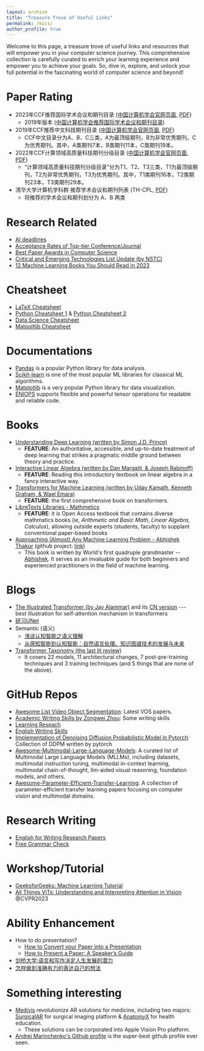 ```yaml
---
layout: archive
title: "Treasure Trove of Useful Links"
permalink: /mics/
author_profile: true
---
```


Welcome to this page, a treasure trove of useful links and resources that will empower you in your computer science journey. This comprehensive collection is carefully curated to enrich your learning experience and empower you to achieve your goals. So, dive in, explore, and unlock your full potential in the fascinating world of computer science and beyond!

<!-- - https://github.com/GewelsJI/gewelsji.github.io/blob/master/
- https://gewelsji.github.io/assets/2019年CCF推荐中文科技期刊目录.pdf
- https://dengpingfan.github.io/papers/CCF-ChineseJRecommend-2019.pdf -->

Paper Rating
======
- 2023年CCF推荐国际学术会议和期刊目录 ([中国计算机学会官网页面](https://www.ccf.org.cn/Academic_Evaluation/By_category/), [PDF]())
  - 2019年版本 ([中国计算机学会推荐国际学术会议和期刊目录](https://www.ccf.org.cn/c/2019-04-25/663625.shtml))
- 2019年CCF推荐中文科技期刊目录 ([中国计算机学会官网页面](https://www.ccf.org.cn/c/2019-07-31/667609.shtml), [PDF]())
  - CCF中文目录分为A、B、C三类，A为最顶级期刊，B为非常优秀期刊，C为优秀期刊。其中，A类期刊7本，B类期刊11本，C类期刊19本。
- 2022年CCF计算领域高质量科技期刊分级目录 ([中国计算机学会官网页面](https://www.ccf.org.cn/ccftjgjxskwml/), [PDF]())
  - “计算领域高质量科技期刊分级目录”分为T1、T2、T3三类，T1为最顶级期刊，T2为非常优秀期刊，T3为优秀期刊。其中，T1类期刊16本，T2类期刊23本，T3类期刊29本。
- 清华大学计算机学科群 推荐学术会议和期刊列表 (TH-CPL, [PDF]())
  - 将推荐的学术会议和期刊划分为 A、B 两类

Research Related
======
- [AI deadlines](https://aideadlin.es/?sub=ML,CV,CG,NLP,RO,SP,DM,AP,KR,HCI)
- [Acceptance Rates of Top-tier Conference/Journal](https://dengpingfan.github.io/pages/Accept.html)
- [Best Paper Awards in Computer Science](https://jeffhuang.com/best_paper_awards/)
- [Critical and Emerging Technologies List Update (by NSTC)](https://www.whitehouse.gov/wp-content/uploads/2022/02/02-2022-Critical-and-Emerging-Technologies-List-Update.pdf)
- [12 Machine Learning Books You Should Read in 2023](https://mltechniques.com/2022/10/26/11-machine-learning-books-you-should-read-in-2023/?amp=1)


Cheatsheet
======
- [LaTeX Cheatsheet](https://users.dickinson.edu/~richesod/latex/latexcheatsheet.pdf)
- [Python Cheatsheet 1](https://perso.limsi.fr/pointal/_media/python:cours:mementopython3-english.pdf) & [Python Cheatsheet 2](https://blog.finxter.com/wp-content/uploads/2020/07/Finxter_WorldsMostDensePythonCheatSheet.pdf)
- [Data Science Cheatsheet](https://www.utc.fr/~jlaforet/Suppl/python-cheatsheets.pdf)
- [Matpoltlib Cheatsheet](https://matplotlib.org/cheatsheets/)


Documentations
======
- [Pandas](https://pandas.pydata.org/docs/) is a popular Python library for data analysis.
- [Scikit-learn](https://scikit-learn.org/dev/getting_started.html) is one of the most popular ML libraries for classical ML algorithms.
- [Matplotlib](https://matplotlib.org/stable/index.html) is a very popular Python library for data visualization.
- [ENIOPS](https://einops.rocks) supports flexible and powerful tensor operations for readable and reliable code.


Books
======
- [Understanding Deep Learning (written by Simon J.D. Prince)](https://udlbook.github.io/udlbook/)
  - **FEATURE**: An authoritative, accessible, and up-to-date treatment of deep learning that strikes a pragmatic middle ground between theory and practice.
- [Interactive Linear Algebra (written by Dan Margalit, & Joseph Rabinoff)](https://textbooks.math.gatech.edu/ila/parametric-form.html)
  - **FEATURE**: Reading this introductory textbook on linear algebra in a fancy interactive way.
- [Transformers for Machine Learning (written by Uday Kamath, Kenneth Graham, & Wael Emara)](https://download.bibis.ir/Books/Artificial-Intelligence/Machine-Learning/2022/Transformers-for-Machine-Learning-A-Deep-Dive-by-Taylor-Francis-Group_bibis.ir.pdf)
  - **FEATURE**: the first comprehensive book on transformers.
- [LibreTexts Libraries - Mathmetics](https://math.libretexts.org)
  - **FEATURE**: it is Open Access textbook that contains diverse mathmatics books (ie, *Arithmetic and Basic Math*, *Linear Algebra*, *Calculus*), allowing outside experts (students, faculty) to supplant conventional paper-based books
- [Approaching (Almost) Any Machine Learning Problem - Abhishek Thakur](https://docdrop.org/download_annotation_doc/AAAMLP-569to.pdf) (github project: [link](https://github.com/abhishekkrthakur/approachingalmost))
  - This book is written by World's first quadruple grandmaster -- [Abhishek](https://www.kaggle.com/abhishek). It serves as an invaluable guide for both beginners and experienced practitioners in the field of machine learning.


Blogs
======
- [The Illustrated Transformer (by Jay Alammar)](http://jalammar.github.io/illustrated-transformer/) and its [CN version](https://zhuanlan.zhihu.com/p/48508221) --- best illustration for self-attention mechanism in transformers
- [研习UNet](https://zhuanlan.zhihu.com/p/44958351)
- Semantic (语义)
  - [浅谈认知智能之语义理解](https://zhuanlan.zhihu.com/p/142034372)
  - [从感知智能到认知智能：自然语言处理、知识图谱技术的发展与未来](https://zhuanlan.zhihu.com/p/76681176)
- [Transformer Taxonomy (the last lit review)](https://kipp.ly/transformer-taxonomy/)
  - It covers 22 models, 11 architectural changes, 7 post-pre-training techniques and 3 training techniques (and 5 things that are none of the above).


GitHub Repos
======
- [Awesome List Video Object Segmentation](https://github.com/suhwan-cho/awesome-video-object-segmentation): Latest VOS papers.
- [Academic Writing Skills by Zongwei Zhou](https://github.com/MrGiovanni/Eureka/blob/master/Academic%20writing.md): Some writing skills
- [Learning Reseach](https://github.com/pengsida/learning_research)
- [English Writing Skills](https://github.com/yzy1996/English-Writing)
- [Implementation of Denoising Diffusion Probabilistic Model in Pytorch](https://github.com/lucidrains/denoising-diffusion-pytorch): Collection of DDPM written by pytorch
- [Awesome-Multimodal-Large-Language-Models](https://github.com/BradyFU/Awesome-Multimodal-Large-Language-Models/tree/main): A curated list of Multimodal Large Language Models (MLLMs), including datasets, multimodal instruction tuning, multimodal in-context learning, multimodal chain-of-thought, llm-aided visual reasoning, foundation models, and others.
- [Awesome-Parameter-Efficient-Transfer-Learning](https://github.com/jianghaojun/Awesome-Parameter-Efficient-Transfer-Learning): A collection of parameter-efficient transfer learning papers focusing on computer vision and multimodal domains.


Research Writing
======
- [English for Writing Research Papers](https://link.springer.com/book/10.1007/978-3-319-26094-5)
- [Free Grammar Check](https://www.aje.com/grammar-check/?utm_source=Website&utm_medium=Springer&utm_campaign=SNAS+Referrals+2022+GC&utm_id=Grammar+Check)


Workshop/Tutorial
======
- [GeeksforGeeks: Machine Learning Tutorial](https://www.geeksforgeeks.org/machine-learning/)
- [All Things ViTs: Understanding and Interpreting Attention in Vision](https://all-things-vits.github.io/atv/) @CVPR2023


Ability Enhancement
======
- How to do presentation?
  - [How to Convert your Paper into a Presentation](https://twp.duke.edu/sites/twp.duke.edu/files/file-attachments/paper-to-talk.original.pdf)
  - [How to Present a Paper: A Speaker’s Guide](https://www.sfu.ca/~jeffpell/Ling480/ParberryMembrane.pdf)
- [剑桥大学:语言和写作决定人生发展的潜力](https://www.isee-ai.cn/~zhwshi/writing.pdf)
- [怎样做到准确有力的表达自己的想法](https://zhuanlan.zhihu.com/p/103430659)


Something interesting
======
- [Medivis](https://www.medivis.com) revolutionize AR solutions for medicine, including two majors: [SurgicalAR](https://www.medivis.com/surgical-ar) for surgical imaging platform & [AnatomyX](https://www.medivis.com/anatomy-x) for health education.
  - These solutions can be corporated into Apple Vision Pro platform.
- [Andrej Marinchenko's Github profile](https://github.com/BEPb) is the super-best github profile ever seen.